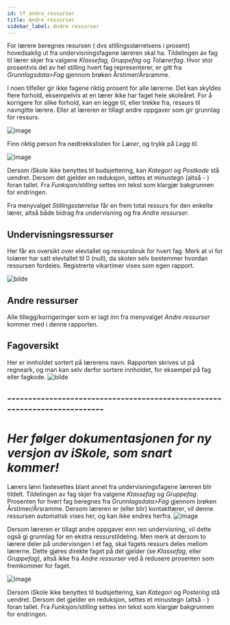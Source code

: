 ```yaml
---
id: tf_andre_ressurser
title: Andre ressurser
sidebar_label: Andre ressurser
---
```


For lærere beregnes resursen ( dvs stillingsstørrelsens i prosent) hovedsaklig ut fra undervisningsfagene læreren skal ha. Tildelingen av fag til lærer skjer fra valgene _Klassefag, Gruppefag_ og _Tolærerfag_. Hvor stor prosentvis del av hel stilling hvert fag representerer, er gitt fra _Grunnlagsdata>Fag_ gjennom brøken Årstimer/Årsramme.

I noen tilfeller gir ikke fagene riktig prosent for alle lærerne. Det kan skyldes flere forhold, eksempelvis at en lærer ikke har faget hele skoleåret. For å korrigere for slike forhold, kan en legge til, eller trekke fra, ressurs til navngitte lærere. Eller at læreren er tillagt andre oppgaver som gir grunnlag for ressurs.

![image](https://user-images.githubusercontent.com/80097133/117817919-61145f00-b268-11eb-80aa-28c4bcc11a45.png)

Finn riktig person fra nedtrekkslisten for _Lærer_, og trykk på _Legg til_. 

![image](https://user-images.githubusercontent.com/80097133/117818627-16471700-b269-11eb-926d-822cf06df1d3.png)

Dersom iSkole ikke benyttes til budsjettering, kan _Kategori_ og _Postkode_ stå uendret. Dersom det gjelder en reduksjon, settes et minustegn (altså - ) foran tallet. Fra _Funksjon/stilling_ settes inn tekst som klargjør bakgrunnen for endringen.

Fra menyvalget _Stillingsstørrelse_ får en frem total ressurs for den enkelte lærer, altså både bidrag fra undervisning og fra _Andre ressurser_.

## Undervisningsressurser
Her får en oversikt over elevtallet og ressursbruk for hvert fag. Merk at vi for tolærer har satt elevtallet til 0 (null), da skolen selv bestemmer hvordan ressursen fordeles. Registrerte vikartimer vises som egen rapport.

![bilde](https://user-images.githubusercontent.com/80097133/195825777-bbf2b5f0-51ef-46a2-84a3-de11f2ddbc20.png)

## Andre ressurser
Alle tillegg/korrigeringer som er lagt inn fra menyvalget _Andre ressurser_ kommer med i denne rapporten.

## Fagoversikt
Her er innholdet sortert på lærerens navn. Rapporten skrives ut på regneark, og man kan selv derfor sortere innholdet, for eksempel på fag eller fagkode.
![bilde](https://user-images.githubusercontent.com/80097133/195842793-3e70ad70-70ed-4ba8-b7ed-cd66b6ef2106.png)



## --------------------------------------------------------------------------
# _Her følger dokumentasjonen for ny versjon av iSkole, som snart kommer!_

Lærers lønn fastesettes blant annet fra undervisningsfagene læreren blir tildelt. Tildelingen av fag skjer fra valgene _Klassefag_ og _Gruppefag_. Prosenten for hvert fag beregnes fra _Grunnlagsdata>Fag_ gjennom brøken Årstimer/Årsramme. Dersom læreren er (eller blir) kontaktlærer, vil denne ressursen automatisk vises her, og kan ikke endres herfra.
![image](https://github.com/BarmanHanssen/iskole/assets/80097133/b0dd6f99-9d00-46a4-b024-0db99bcba7d9)

Dersom læreren er tillagt andre oppgaver enn ren undervisning, vil dette også gi grunnlag for en ekstra ressurstildeling. 
Men merk at dersom to lærere deler på undervisngen i et fag, skal fagets ressurs deles mellom lærerne. Dette gjøres direkte faget på det gjelder (se _Klassefag_, eller _Gruppefag_), altså ikke fra _Andre ressurser_ ved å redusere prosenten som fremkommer for faget.

![image](https://github.com/BarmanHanssen/iskole/assets/80097133/59558314-9bc1-44a6-b3d6-95b6ef113a4e)

Dersom iSkole ikke benyttes til budsjettering, kan _Kategori_ og _Postering_ stå uendret. Dersom det gjelder en reduksjon, settes et minustegn (altså - ) foran tallet. Fra _Funksjon/stilling_ settes inn tekst som klargjør bakgrunnen for endringen.



